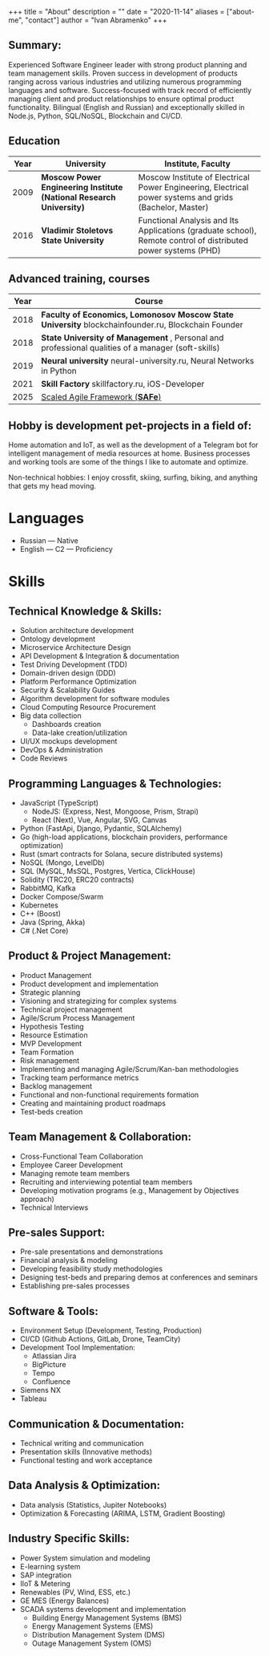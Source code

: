 +++
title = "About"
description = ""
date = "2020-11-14"
aliases = ["about-me", "contact"]
author = "Ivan Abramenko"
+++

## Summary:

Experienced Software Engineer leader with strong product planning and team management skills. Proven success in development of products ranging across various industries and utilizing numerous programming languages and software. Success-focused with track record of efficiently managing client and product relationships to ensure optimal product functionality. Bilingual (English and Russian) and exceptionally skilled in Node.js, Python, SQL/NoSQL, Blockchain and CI/CD.

## Education

Year | University                                                            | Institute, Faculty
-----|-----------------------------------------------------------------------|---------------------------------
2009 | __Moscow Power Engineering Institute (National Research University)__ | Moscow Institute of Electrical Power Engineering, Electrical power systems and grids (Bachelor, Master)
2016 | __Vladimir Stoletovs State University__                               | Functional Analysis and Its Applications (graduate school), Remote control of distributed power systems (PHD)

## Advanced training, courses

Year  | Course
-----|--------------------------------------------------------------------------------------------------------
2018 | __Faculty of Economics, Lomonosov Moscow State University__ blockchainfounder.ru, Blockchain Founder
2018 | __State University of Management__ , Personal and professional qualities of a manager (soft-skills)
2019 | __Neural university__ neural-university.ru, Neural Networks in Python
2021 | __Skill Factory__ skillfactory.ru, iOS-Developer
2025 | [Scaled Agile Framework (__SAFe__)](/files/PrintAchievement_IvanAbramenko.pdf)

## Hobby is development pet-projects in a field of:
Home automation and IoT, as well as the development of a Telegram bot for intelligent management of media resources at home.
Business processes and working tools are some of the things I like to automate and optimize.

Non-technical hobbies: I enjoy crossfit, skiing, surfing, biking, and anything that gets my head moving.

# Languages
- Russian — Native
- English — C2 — Proficiency


# Skills

## Technical Knowledge & Skills:
- Solution architecture development
- Ontology development
- Microservice Architecture Design
- API Development & Integration & documentation
- Test Driving Development (TDD)
- Domain-driven design (DDD)
- Platform Performance Optimization
- Security & Scalability Guides
- Algorithm development for software modules
- Cloud Computing Resource Procurement
- Big data collection
  - Dashboards creation
  - Data-lake creation/utilization
- UI/UX mockups development
- DevOps & Administration
- Code Reviews

## Programming Languages & Technologies:
- JavaScript (TypeScript)
  - NodeJS: (Express, Nest, Mongoose, Prism, Strapi)
  - React (Next), Vue, Angular, SVG, Canvas
- Python (FastApi, Django, Pydantic, SQLAlchemy)
- Go (high-load applications, blockchain providers, performance optimization)
- Rust (smart contracts for Solana, secure distributed systems)
- NoSQL (Mongo, LevelDb)
- SQL (MySQL, MsSQL, Postgres, Vertica, ClickHouse)
- Solidity (TRC20, ERC20 contracts)
- RabbitMQ, Kafka
- Docker Compose/Swarm
- Kubernetes
- C++ (Boost)
- Java (Spring, Akka)
- C# (.Net Core)

## Product & Project Management:
- Product Management
- Product development and implementation
- Strategic planning
- Visioning and strategizing for complex systems
- Technical project management
- Agile/Scrum Process Management
- Hypothesis Testing
- Resource Estimation
- MVP Development
- Team Formation
- Risk management
- Implementing and managing Agile/Scrum/Kan-ban methodologies
- Tracking team performance metrics
- Backlog management
- Functional and non-functional requirements formation
- Creating and maintaining product roadmaps
- Test-beds creation

## Team Management & Collaboration:
- Cross-Functional Team Collaboration
- Employee Career Development
- Managing remote team members
- Recruiting and interviewing potential team members
- Developing motivation programs (e.g., Management by Objectives approach)
- Technical Interviews

## Pre-sales Support:
- Pre-sale presentations and demonstrations
- Financial analysis & modeling
- Developing feasibility study methodologies
- Designing test-beds and preparing demos at conferences and seminars
- Establishing pre-sales processes

## Software & Tools:
- Environment Setup (Development, Testing, Production)
- CI/CD (Github Actions, GitLab, Drone, TeamCity)
- Development Tool Implementation:
  - Atlassian Jira
  - BigPicture
  - Tempo
  - Confluence
- Siemens NX
- Tableau

## Communication & Documentation:
- Technical writing and communication
- Presentation skills (Innovative methods)
- Functional testing and work acceptance

## Data Analysis & Optimization:
- Data analysis (Statistics, Jupiter Notebooks)
- Optimization & Forecasting (ARIMA, LSTM, Gradient Boosting)

## Industry Specific Skills:
- Power System simulation and modeling
- E-learning system
- SAP integration
- IIoT & Metering
- Renewables (PV, Wind, ESS, etc.)
- GE MES (Energy Balances)
- SCADA systems development and implementation
  - Building Energy Management Systems (BMS)
  - Energy Management Systems (EMS)
  - Distribution Management System (DMS)
  - Outage Management System (OMS)
